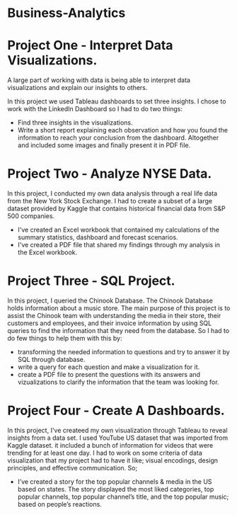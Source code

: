 # Business-Analytics

# Project One - Interpret Data Visualizations.

A large part of working with data is being able to interpret data visualizations and explain our insights to others.

In this project we used Tableau dashboards to set three insights. I chose to work with the LinkedIn Dashboard so I had to do two things:

* Find three insights in the visualizations.
* Write a short report explaining each observation and how you found the information to reach your conclusion from the dashboard. Altogether and included some images and finally present it in PDF file.

# Project Two - Analyze NYSE Data.

In this project, I conducted my own data analysis through a real life data from the New York Stock Exchange. I had to create a subset of a large dataset provided by Kaggle that contains historical financial data from S&P 500 companies. 

*  I've created an Excel workbook that contained my calculations of the summary statistics, dashboard and forecast scenarios.
*  I've created a PDF file that shared my findings through my analysis in the Excel workbook.

# Project Three - SQL Project.

In this project, I queried the Chinook Database. The Chinook Database holds information about a music store. The main purpose of this project is to assist the Chinook team with understanding the media in their store, their customers and employees, and their invoice information by using SQL queries to find the information that they need from the database.
So I had to do few things to help them with this by:
* transforming the needed information to questions and try to answer it by SQL through database.
* write a query for each question and make a visualization for it.
* create a PDF file to present the questions with its answers and vizualizations to clarify the information that the team was looking for.

# Project Four - Create A Dashboards.

In this project, I've createed my own visualization through Tableau to reveal insights from a data set. I used YouTube US dataset that was imported from Kaggle dataset. it included a bunch of information for videos that were trending for at least one day. I had to work on some criteria of data visualization that my project had to have it like; visual encodings, design principles, and effective communication. So;

* I’ve created a story for the top popular channels & media in the US based on states.
The story displayed the most liked categories, top popular channels, top popular channel’s title, and the top popular music; based on people’s reactions.
